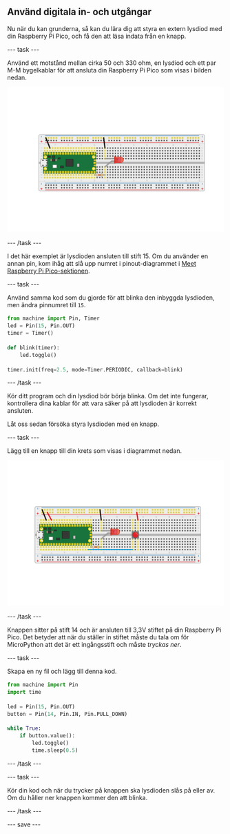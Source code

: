 ## Använd digitala in- och utgångar

Nu när du kan grunderna, så kan du lära dig att styra en extern lysdiod med din Raspberry Pi Pico, och få den att läsa indata från en knapp.

--- task ---

Använd ett motstånd mellan cirka 50 och 330 ohm, en lysdiod och ett par M-M bygelkablar för att ansluta din Raspberry Pi Pico som visas i bilden nedan.

![LED och resistor anslutna till Pico](images/single_LED.png)

--- /task ---

I det här exemplet är lysdioden ansluten till stift 15. Om du använder en annan pin, kom ihåg att slå upp numret i pinout-diagrammet i [Meet Raspberry Pi Pico-sektionen](1.html).

--- task ---

Använd samma kod som du gjorde för att blinka den inbyggda lysdioden, men ändra pinnumret till `15`.

```python
from machine import Pin, Timer
led = Pin(15, Pin.OUT)
timer = Timer()

def blink(timer):
    led.toggle()
	
timer.init(freq=2.5, mode=Timer.PERIODIC, callback=blink)
```

--- /task ---

Kör ditt program och din lysdiod bör börja blinka. Om det inte fungerar, kontrollera dina kablar för att vara säker på att lysdioden är korrekt ansluten.

Låt oss sedan försöka styra lysdioden med en knapp.

--- task ---

Lägg till en knapp till din krets som visas i diagrammet nedan.

![LED och knapp på en breadboard](images/button_and_LED.png)

--- /task ---

Knappen sitter på stift 14 och är ansluten till 3,3V stiftet på din Raspberry Pi Pico. Det betyder att när du ställer in stiftet måste du tala om för MicroPython att det är ett ingångsstift och måste *tryckas ner*.

--- task ---

Skapa en ny fil och lägg till denna kod.

```python
from machine import Pin
import time

led = Pin(15, Pin.OUT)
button = Pin(14, Pin.IN, Pin.PULL_DOWN)

while True:
    if button.value():
	    led.toggle()
        time.sleep(0.5)
```

--- /task ---

--- task ---

Kör din kod och när du trycker på knappen ska lysdioden slås på eller av. Om du håller ner knappen kommer den att blinka.

--- /task ---

--- save ---
